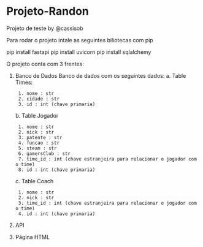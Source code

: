 # Projeto-Randon

Projeto de teste by @cassisob

Para rodar o projeto intale as seguintes biliotecas com pip

pip install fastapi
pip install uvicorn
pip install sqlalchemy

O projeto conta com 3 frentes:
  1. Banco de Dados
      Banco de dados com os seguintes dados:
        a. Table Times:
        
          1. nome : str
          2. cidade : str
          3. id : int (chave primaria)
        b. Table Jogador
        
          1. nome : str
          2. nick : str
          3. patente : str
          4. funcao : str
          5. steam : str
          6. gamersClub : str
          7. time_id : int (chave estranjeira para relacionar o jogador com o time)
          8. id : int (chave primaria)
       c. Table Coach
       
          1. nome : str
          2. nick : str
          3. time_id : int (chave estranjeira para relacionar o jogador com o time)
          4. id : int (chave primaria)
  3. API
     
  5. Página HTML
